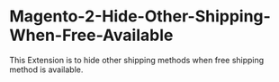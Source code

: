 # Magento-2-Hide-Other-Shipping-When-Free-Available
This Extension is to hide other shipping methods when free shipping method is available.
